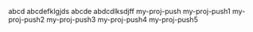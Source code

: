 abcd
abcdefklgjds
abcde
abdcdlksdjff
my-proj-push
my-proj-push1
my-proj-push2
my-proj-push3
my-proj-push4
my-proj-push5
